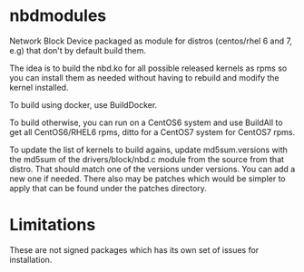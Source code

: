 # nbdmodules
Network Block Device packaged as module for distros (centos/rhel 6 and 7, e.g) that don't by default build them.

The idea is to build the nbd.ko for all possible released kernels as rpms so you can install them as
needed without having to rebuild and modify the kernel installed.

To build using docker, use BuildDocker.

To build otherwise, you can run on a CentOS6 system and use BuildAll to get
all CentOS6/RHEL6 rpms, ditto for a CentOS7 system for CentOS7 rpms.

To update the list of kernels to build agains, update md5sum.versions with the
md5sum of the drivers/block/nbd.c module from the source from that distro. That
should match one of the versions under versions. You can add a new one if needed.
There also may be patches which would be simpler to apply that can be found
under the patches directory.

# Limitations

These are not signed packages which has its own set of issues for installation.
